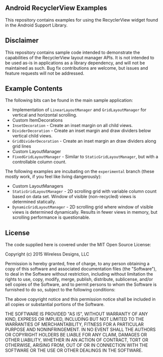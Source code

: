 Android RecyclerView Examples
-----------------------------

This repository contains examples for using the RecyclerView widget found in the Android Support Library.

Disclaimer
----------
This repository contains sample code intended to demonstrate the capabilities of the RecyclerView layout manager APIs. It is not intended to be used as-is in applications as a library dependency, and will not be maintained as such. Bug fix contributions are welcome, but issues and feature requests will not be addressed.

Example Contents
----------------
The following bits can be found in the main sample application:
- Implementation of `LinearLayoutManager` and `GridLayoutManager` for vertical and horizontal scrolling.
- Custom ItemDecorations
 - `InsetDecoration` - Create an inset margin on all child views.
 - `DividerDecoration` - Create an inset margin and draw dividers below vertical child views.
 - `GridDividerDecoration` - Create an inset margin an draw dividers along grid lines
- Custom LayoutManager
 - `FixedGridLayoutManager` - Similar to `StaticGridLayoutManager`, but with a controllable column count.
 
The following examples are incubating on the `experimental` branch (these mostly work, if you feel like living dangerously):
- Custom LayoutManagers
 - `StaticGridLayoutManager` - 2D scrolling grid with variable column count based on data set. Window of visible (non-recycled) views is determined statically.
 - `DynamicGridLayoutManager` - 2D scrolling grid where window of visible views is determined dynamically. Results in fewer views in memory, but scrolling performance is questionable.

License
-------

The code supplied here is covered under the MIT Open Source License:

Copyright (c) 2015 Wireless Designs, LLC

Permission is hereby granted, free of charge, to any person obtaining a copy of this software and associated documentation files (the "Software"), to deal in the Software without restriction, including without limitation the rights to use, copy, modify, merge, publish, distribute, sublicense, and/or sell copies of the Software, and to permit persons to whom the Software is furnished to do so, subject to the following conditions:

The above copyright notice and this permission notice shall be included in all copies or substantial portions of the Software.

THE SOFTWARE IS PROVIDED "AS IS", WITHOUT WARRANTY OF ANY KIND, EXPRESS OR IMPLIED, INCLUDING BUT NOT LIMITED TO THE WARRANTIES OF MERCHANTABILITY, FITNESS FOR A PARTICULAR PURPOSE AND NONINFRINGEMENT. IN NO EVENT SHALL THE AUTHORS OR COPYRIGHT HOLDERS BE LIABLE FOR ANY CLAIM, DAMAGES OR OTHER LIABILITY, WHETHER IN AN ACTION OF CONTRACT, TORT OR OTHERWISE, ARISING FROM, OUT OF OR IN CONNECTION WITH THE SOFTWARE OR THE USE OR OTHER DEALINGS IN THE SOFTWARE.
